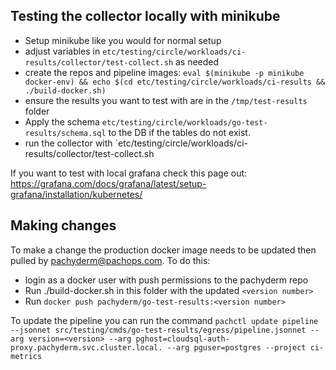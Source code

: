 ## Testing the collector locally with minikube

* Setup minikube like you would for normal setup
* adjust variables in `etc/testing/circle/workloads/ci-results/collector/test-collect.sh` as needed
* create the repos and pipeline images: `eval $(minikube -p minikube docker-env) && echo $(cd etc/testing/circle/workloads/ci-results && ./build-docker.sh)`
* ensure the results you want to test with are in the `/tmp/test-results` folder 
* Apply the schema `etc/testing/circle/workloads/go-test-results/schema.sql` to the DB if the tables do not exist.
* run the collector with `etc/testing/circle/workloads/ci-results/collector/test-collect.sh

If you want to test with local grafana check this page out: https://grafana.com/docs/grafana/latest/setup-grafana/installation/kubernetes/


## Making changes
To make a change the production docker image needs to be updated then pulled by pachyderm@pachops.com. To do this:
* login as a docker user with push permissions to the pachyderm repo
* Run ./build-docker.sh in this folder with the updated `<version number>`
* Run `docker push pachyderm/go-test-results:<version number>`

To update the pipeline you can run the command 
`pachctl update pipeline --jsonnet src/testing/cmds/go-test-results/egress/pipeline.jsonnet --arg version=<version> --arg pghost=cloudsql-auth-proxy.pachyderm.svc.cluster.local. --arg pguser=postgres --project ci-metrics`